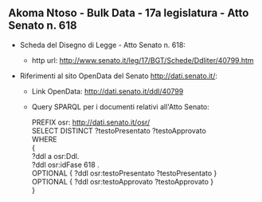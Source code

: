 ## Akoma Ntoso - Bulk Data - 17a legislatura - Atto Senato n. 618 ##

* Scheda del Disegno di Legge - Atto Senato n. 618:
	* http url: http://www.senato.it/leg/17/BGT/Schede/Ddliter/40799.htm

* Riferimenti al sito OpenData del Senato http://dati.senato.it/:
	* Link OpenData: http://dati.senato.it/ddl/40799
	* Query SPARQL per i documenti relativi all'Atto Senato:

        PREFIX osr: <http://dati.senato.it/osr/>  
		SELECT DISTINCT ?testoPresentato ?testoApprovato  
		WHERE  
		{  
		    ?ddl a osr:Ddl.  
		    ?ddl osr:idFase 618 .  
		    OPTIONAL { ?ddl osr:testoPresentato ?testoPresentato }  
		    OPTIONAL { ?ddl osr:testoApprovato ?testoApprovato }  
		}
		
